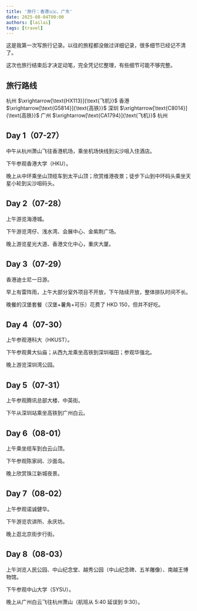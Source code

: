 ```yaml
---
title: '旅行：香港🇭🇰、广东'
date: 2025-08-04T00:00
authors: [lailai]
tags: [travel]
---
```


这是我第一次写旅行记录。以往的旅程都没做过详细记录，很多细节已经记不清了。

这次也旅行结束后才决定动笔，完全凭记忆整理，有些细节可能不够完整。

<!-- truncate -->

## 旅行路线

杭州 $\xrightarrow[\text{HX113}]{\text{飞机}}$ 香港 $\xrightarrow[\text{G5814}]{\text{高铁}}$ 深圳 $\xrightarrow[\text{C8014}]{\text{高铁}}$ 广州 $\xrightarrow[\text{CA1794}]{\text{飞机}}$ 杭州

## Day 1（07-27）

中午从杭州萧山飞往香港机场，乘坐机场快线到尖沙咀入住酒店。

下午参观香港大学（HKU）。

晚上从中环乘坐山顶缆车到太平山顶；欣赏维港夜景；徒步下山到中环码头乘坐天星小轮到尖沙咀码头。

## Day 2（07-28）

上午游览海港城。

下午游览湾仔、浅水湾、会展中心、金紫荆广场。

晚上游览星光大道、香港文化中心，重庆大厦。

## Day 3（07-29）

香港迪士尼一日游。

早上有雷阵雨，上午大部分室外项目不开放，下午陆续开放，整体排队时间不长。

晚餐的汉堡套餐（汉堡+薯角+可乐）花费了 HKD 150，但并不好吃。

## Day 4（07-30）

上午参观港科大（HKUST）。

下午参观黄大仙庙；从西九龙乘坐高铁到深圳福田；参观华强北。

晚上游览深圳湾公园。

## Day 5（07-31）

上午参观腾讯总部大楼、中英街。

下午从深圳站乘坐高铁到广州白云。

## Day 6（08-01）

上午乘坐缆车到白云山顶。

下午参观陈家祠、沙面岛。

晚上欣赏珠江新城夜景。

## Day 7（08-02）

上午参观诺诚健华。

下午游览农讲所、永庆坊。

晚上逛北京街步行街。

## Day 8（08-03）

上午浏览人民公园、中山纪念堂、越秀公园（中山纪念碑、五羊雕像）、南越王博物馆。

下午参观中山大学（SYSU）。

晚上从广州白云飞往杭州萧山（航班从 5:40 延误到 9:30）。
